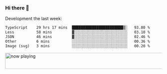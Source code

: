 ### Hi there 👋

Development the last week:
<!--START_SECTION:waka-->

```txt
TypeScript    29 hrs 17 mins  ███████████████████████▒░   93.80 %
Less          58 mins         ▓░░░░░░░░░░░░░░░░░░░░░░░░   03.10 %
JSON          46 mins         ▓░░░░░░░░░░░░░░░░░░░░░░░░   02.46 %
Other         6 mins          ░░░░░░░░░░░░░░░░░░░░░░░░░   00.36 %
Image (svg)   3 mins          ░░░░░░░░░░░░░░░░░░░░░░░░░   00.20 %
```

<!--END_SECTION:waka-->

<!--
**JASONPANGGO/jasonpanggo** is a ✨ _special_ ✨ repository because its `README.md` (this file) appears on your GitHub profile.

Here are some ideas to get you started:

- 🔭 I’m currently working on ...
- 🌱 I’m currently learning ...
- 👯 I’m looking to collaborate on ...
- 🤔 I’m looking for help with ...
- 💬 Ask me about ...
- 📫 How to reach me: ...
- 😄 Pronouns: ...
- ⚡ Fun fact: ...
-->

<a href="https://volt.fm/user/q8yd9e79csfr57rt" target="_blank"><img src="https://spotify-badge-egoist.vercel.app/api/now-playing" width="540" height="52" alt="now playing"></a>
